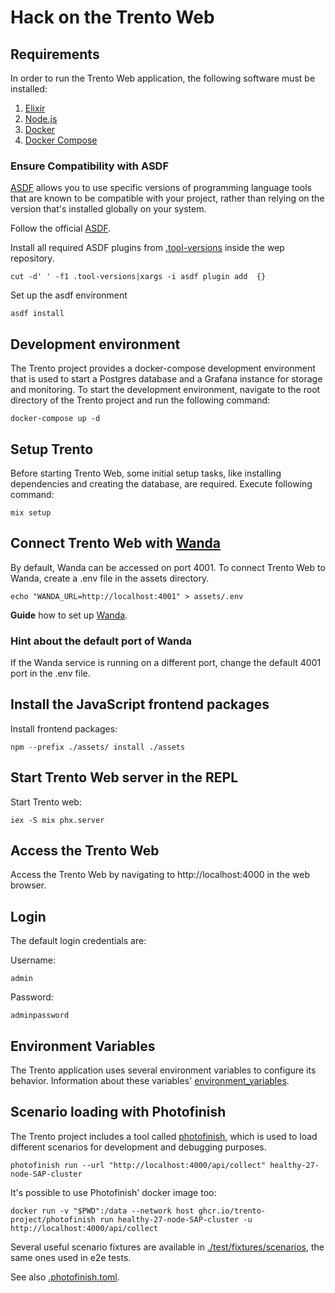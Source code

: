 # Hack on the Trento Web

## Requirements

In order to run the Trento Web application, the following software must be installed:

1. [Elixir](https://elixir-lang.org/)
2. [Node.js](https://nodejs.org/en/)
3. [Docker](https://docs.docker.com/get-docker/)
4. [Docker Compose](https://docs.docker.com/compose/install/)

### Ensure Compatibility with ASDF

[ASDF](https://asdf-vm.com/guide/introduction.html) allows you to use specific versions of programming language tools that are known to be compatible with your project, rather than relying on the version that's installed globally on your system.

Follow the official [ASDF](https://asdf-vm.com/guide/getting-started.html).

Install all required ASDF plugins from [.tool-versions](/.tool-versions) inside the wep repository.

```
cut -d' ' -f1 .tool-versions|xargs -i asdf plugin add  {}
```

Set up the asdf environment

```
asdf install
```

## Development environment

The Trento project provides a docker-compose development environment that is used to start a Postgres database and a Grafana instance for storage and monitoring. To start the development environment, navigate to the root directory of the Trento project and run the following command:

```
docker-compose up -d
```

## Setup Trento

Before starting Trento Web, some initial setup tasks, like installing dependencies and creating the database, are required.
Execute following command:

```
mix setup
```

## Connect Trento Web with [Wanda](https://github.com/trento-project/wanda)

By default, Wanda can be accessed on port 4001. To connect Trento Web to Wanda, create a .env file in the assets directory.

```
echo "WANDA_URL=http://localhost:4001" > assets/.env
```

**Guide** how to set up [Wanda](https://github.com/trento-project/wanda/blob/main/guides/development/hack_on_wanda.md).

### Hint about the default port of Wanda

If the Wanda service is running on a different port, change the default 4001 port in the .env file.

## Install the JavaScript frontend packages

Install frontend packages:

```
npm --prefix ./assets/ install ./assets
```

## Start Trento Web server in the REPL

Start Trento web:

```
iex -S mix phx.server
```

## Access the Trento Web

Access the Trento Web by navigating to http://localhost:4000 in the web browser.

## Login

The default login credentials are:

Username:

```
admin
```

Password:

```
adminpassword
```

## Environment Variables

The Trento application uses several environment variables to configure its behavior.
Information about these variables' [environment_variables](./environment_variables.md).

## Scenario loading with Photofinish

The Trento project includes a tool called [photofinish](https://github.com/trento-project/photofinish), which is used to load different scenarios for development and debugging purposes.

```
photofinish run --url "http://localhost:4000/api/collect" healthy-27-node-SAP-cluster
```

It's possible to use Photofinish' docker image too:

```
docker run -v "$PWD":/data --network host ghcr.io/trento-project/photofinish run healthy-27-node-SAP-cluster -u http://localhost:4000/api/collect
```

Several useful scenario fixtures are available in [./test/fixtures/scenarios](https://github.com/trento-project/web/tree/main/test/fixtures/scenarios), the same ones used in e2e tests.

See also [.photofinish.toml](https://github.com/trento-project/web/blob/main/.photofinish.toml).

